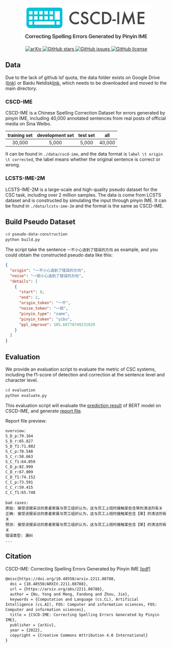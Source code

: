 <p align="center">
    <br>
    <img src=".github/cscdime.jpg" width="400"/>
    <br>
<p>
<p align="center">
<a href="https://arxiv.org/abs/2211.08788">
    <img src="https://img.shields.io/badge/arXiv-2211.08788-b31b1b.svg?style=flat"
         alt="arXiv">
  </a>
  <a href="https://github.com/nghuyong/cscd-ime/stargazers">
    <img src="https://img.shields.io/github/stars/nghuyong/cscd-ime.svg?colorA=orange&colorB=orange&logo=github"
         alt="GitHub stars">
  </a>
  <a href="https://github.com/nghuyong/cscd-ime/issues">
        <img src="https://img.shields.io/github/issues/nghuyong/cscd-ime.svg"
             alt="GitHub issues">
  </a>
  <a href="https://github.com/nghuyong/cscd-ime/blob/master/LICENSE">
        <img src="https://img.shields.io/github/license/nghuyong/cscd-ime.svg"
             alt="GitHub license">
  </a>
</p>

## Data
Due to the lack of github lsf quota, the data folder exists on Google Drive ([link](https://drive.google.com/drive/folders/1boXhoSpWyvq2kUX6FERYrOwnurGczAAR?usp=share_link)) or Baidu Netdisk[link](https://pan.baidu.com/s/1231wwhzcipkTosPdC-46xQ?pwd=7ivq), 
which needs to be downloaded and moved to the main directory.
 
### CSCD-IME

CSCD-IME is a Chinese Spelling Correction Dataset for errors generated by pinyin IME,
including 40,000 annotated sentences from real posts of official media on Sina Weibo.

| training set | development set | test set |  all   |
|:------------:|:---------------:|:--------:|:------:|
|    30,000    |      5,000      |  5,000   | 40,000 |

It can be found in `./data/cscd-ime`, and the data format is `label \t origin \t corrected`,
the label means whether the original sentence is correct or wrong.

### LCSTS-IME-2M

LCSTS-IME-2M is a large-scale and high-quality pseudo dataset for the CSC task, including over 2 million samples.
The data is come from LCSTS dataset and is constructed by simulating the input through pinyin IME.
It can be found in `./data/lcsts-ime-2m` and the format is the same as CSCD-IME.

## Build Pseudo Dataset

```bash
cd pseudo-data-construction
python build.py
```

The script take the sentence `一不小心选到了错误的方向` as example, and you could obtain the constructed pseudo data like this:

```json
{
  "origin": "一不小心选到了错误的方向",
  "noise": "一部小心选到了错误的方向",
  "details": [
    {
      "start": 0,
      "end": 2,
      "origin_token": "一不",
      "noise_token": "一部",
      "pinyin_type": "same",
      "pinyin_token": "yibu",
      "ppl_improve": 105.68778749231029
    }
  ]
}
```

## Evaluation

We provide an evaluation script to evaluate the metric of CSC systems,
including the f1-score of detection and correction at the sentence level and character level.

```bash
cd evaluation
python evaluate.py
```

This evaluation script will evaluate the [prediction result](https://drive.google.com/file/d/1iVo1Upuf7gARuGuGrFAkZcQRhB8vYl6y/view?usp=share_link) of BERT model on CSCD-IME, and
generate [report file](https://drive.google.com/file/d/1q02kh93CCfbn8yy3MEmI3YDozjwxkVkE/view?usp=share_link).

Report file preview:

```
overview:
S_D_p:79.164
S_D_r:65.827
S_D_f1:71.882
S_C_p:70.548
S_C_r:58.663
S_C_f1:64.059
C_D_p:82.999
C_D_r:67.009
C_D_f1:74.152
C_C_p:73.591
C_C_r:59.415
C_C_f1:65.748

bad cases:
原始: 接受该报采访的患者家属与劳工组织认为，这与员工上班时接触某些含笨的清洁剂有关
正确: 接受该报采访的患者家属与劳工组织认为，这与员工上班时接触某些含【苯】的清洁剂有关
预测: 接受该报采访的患者家属与劳工组织认为，这与员工上班时接触某些含【笨】的清洁剂有关
错误类型: 漏纠
...
```

## Citation
CSCD-IME: Correcting Spelling Errors Generated by Pinyin IME [[pdf]](https://arxiv.org/abs/2211.08788)
```
@misc{https://doi.org/10.48550/arxiv.2211.08788,
  doi = {10.48550/ARXIV.2211.08788},
  url = {https://arxiv.org/abs/2211.08788},
  author = {Hu, Yong and Meng, Fandong and Zhou, Jie},
  keywords = {Computation and Language (cs.CL), Artificial Intelligence (cs.AI), FOS: Computer and information sciences, FOS: Computer and information sciences},
  title = {CSCD-IME: Correcting Spelling Errors Generated by Pinyin IME},
  publisher = {arXiv},
  year = {2022},
  copyright = {Creative Commons Attribution 4.0 International}
}
```
